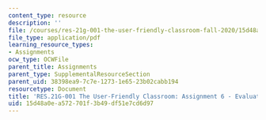 ```yaml
---
content_type: resource
description: ''
file: /courses/res-21g-001-the-user-friendly-classroom-fall-2020/15d48a0ea572701f3b49df51e7cd6d97_MITRES_21G_001F20_Assn6.pdf
file_type: application/pdf
learning_resource_types:
- Assignments
ocw_type: OCWFile
parent_title: Assignments
parent_type: SupplementalResourceSection
parent_uid: 38398ea9-7c7e-1273-1e65-23b02cabb194
resourcetype: Document
title: 'RES.21G-001 The User-Friendly Classroom: Assignment 6 - Evaluate Yourself'
uid: 15d48a0e-a572-701f-3b49-df51e7cd6d97
---
```

